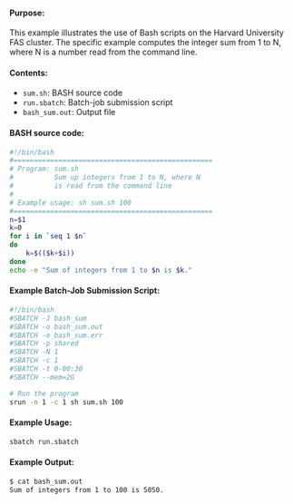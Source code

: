 #### Purpose:

This example illustrates the use of Bash scripts on the Harvard University FAS cluster. The specific example computes the integer sum from 1 to N, where N is a number read from the command line.

#### Contents:

* <code>sum.sh</code>: BASH source code
* <code>run.sbatch</code>: Batch-job submission script
* <code>bash_sum.out</code>: Output file

#### BASH source code:

```bash
#!/bin/bash
#=================================================
# Program: sum.sh
#          Sum up integers from 1 to N, where N
#          is read from the command line
#
# Example usage: sh sum.sh 100
#=================================================
n=$1
k=0
for i in `seq 1 $n`
do
    k=$(($k+$i))
done
echo -e "Sum of integers from 1 to $n is $k."
```

#### Example Batch-Job Submission Script:

```bash
#!/bin/bash
#SBATCH -J bash_sum
#SBATCH -o bash_sum.out
#SBATCH -e bash_sum.err
#SBATCH -p shared
#SBATCH -N 1
#SBATCH -c 1
#SBATCH -t 0-00:30
#SBATCH --mem=2G

# Run the program
srun -n 1 -c 1 sh sum.sh 100
```

#### Example Usage:

```bash
sbatch run.sbatch
```

#### Example Output:

```bash
$ cat bash_sum.out 
Sum of integers from 1 to 100 is 5050.
```


